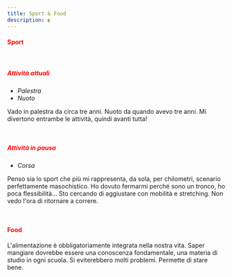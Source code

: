 ```yaml
---
title: Sport & Food
description: ◐
---
```


#### <span style="color:red">Sport</span>

&nbsp;

##### <span style="color:red">Attività attuali</span>
* _Palestra_
* _Nuoto_

Vado in palestra da circa tre anni. Nuoto da quando avevo tre anni. Mi divertono entrambe le attività, quindi avanti tutta!

&nbsp;

##### <span style="color:red">Attività in pausa</span>
* _Corsa_
&nbsp;

Penso sia lo sport che più mi rappresenta, da sola, per chilometri, scenario perfettamente masochistico. Ho dovuto fermarmi perché sono un tronco, ho poca flessibilità... Sto cercando di aggiustare con mobilità e stretching. Non vedo l'ora di ritornare a correre.

&nbsp;

#### <span style="color:red">Food</span>

L'alimentazione è obbligatoriamente integrata nella nostra vita. Saper mangiare dovrebbe essere una conoscenza fondamentale, una materia di studio in ogni scuola. Si eviterebbero molti problemi. Permette di stare bene.
